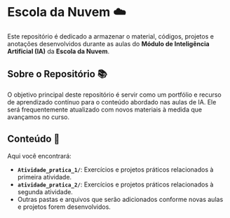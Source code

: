 # Escola da Nuvem ☁️

Este repositório é dedicado a armazenar o material, códigos, projetos e anotações desenvolvidos durante as aulas do **Módulo de Inteligência Artificial (IA)** da **Escola da Nuvem**.

## Sobre o Repositório 📚

O objetivo principal deste repositório é servir como um portfólio e recurso de aprendizado contínuo para o conteúdo abordado nas aulas de IA. Ele será frequentemente atualizado com novos materiais à medida que avançamos no curso.

## Conteúdo 📁

Aqui você encontrará:

* **`Atividade_pratica_1/`**: Exercícios e projetos práticos relacionados à primeira atividade.
* **`atividade_pratica_2/`**: Exercícios e projetos práticos relacionados à segunda atividade.
* Outras pastas e arquivos que serão adicionados conforme novas aulas e projetos forem desenvolvidos.
